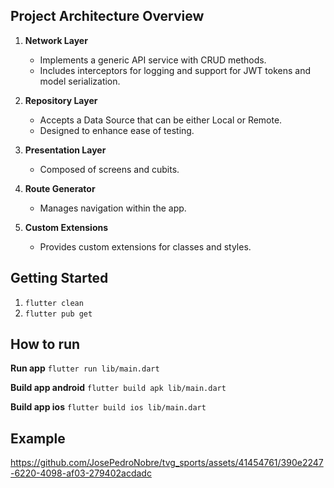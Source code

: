## Project Architecture Overview

1. **Network Layer**
   - Implements a generic API service with CRUD methods.
   - Includes interceptors for logging and support for JWT tokens and model serialization.

2. **Repository Layer**
   - Accepts a Data Source that can be either Local or Remote.
   - Designed to enhance ease of testing.

3. **Presentation Layer**
   - Composed of screens and cubits.

4. **Route Generator**
   - Manages navigation within the app.

5. **Custom Extensions**
   - Provides custom extensions for classes and styles.

## Getting Started

   1) `flutter clean`
   2) `flutter pub get`

## How to run

**Run app** 
`flutter run lib/main.dart`  

**Build app android** 
`flutter build apk lib/main.dart`  

**Build app ios** 
`flutter build ios lib/main.dart`  

## Example

https://github.com/JosePedroNobre/tvg_sports/assets/41454761/390e2247-6220-4098-af03-279402acdadc

